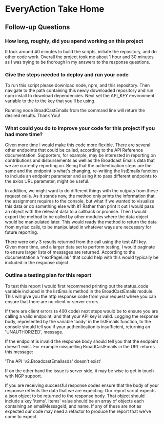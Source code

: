 # EveryAction Take Home

## Follow-up Questions

### How long, roughly, did you spend working on this project

It took around 40 minutes to build the scripts, initiate the repository, and do other code work. Overall the project took me about 1 hour and 30 minutes as I was trying to be thorough in my answers to the response questions.

### Give the steps needed to deploy and run your code

To run this script please download node, npm, and this repository. Then navigate to the path containing this newly downloaded repository and run npm install to download dependencies. Next set the API_KEY environment variable to the to the key that you'll be using.

Running node BroadCastEmails from the command line will return the desired results. Thank You!

### What could you do to improve your code for this project if you had more time?

Given more time I would make this code more flexible. There are several other endpoints that could be called, according to the API Reference documentation. Supporters, for example, may be interested in reporting on contributions and disbursements as well as the Broadcast Emails data that we are currently reporting on. Being that the authentication steps are the same and the endpoint is what's changing, re-writing the listEmails function to include an endpoint parameter and using it to pass different endpoints to the axios URL parameter, might be useful.

In addition, we might want to do different things with the outputs from these request calls. As it stands now, the method only prints the information  that the assignment requires to the console, but what if we wanted to visualize this data or do something else with it? Rather than print it out I would pass an object with the relevant data to a callback or promise. Then I would export the method to be called by other modules where the data object would be manipulated later. This would ready the method to return the data from myriad calls, to be manipulated in whatever ways are necessary for future reporting.

There were only 3 results returned from the call using the test API key. Given more time, and a larger data set to perform testing, I would paginate to ensure larger lists of messages are returned. According to the documentation a "nextPageLink" that could help with this would typically be included in the response object.  

### Outline a testing plan for this report

To test this report I would first recommend printing out the status_code variable included in the listEmails method in the BroadCastEmails module. This will give you the http response code from your request where you can ensure that there are no client or server errors.

If there are client errors (a 400 code) next steps would be to ensure you are calling a valid endpoint, and that your API key is valid. Logging the response body, represented by the variable 'body' in the listEmails function, to the console should tell you if your authentication is insufficient, returning an 'UNAUTHORIZED', message.

If the endpoint is invalid the response body should tell you that the endpoint doesn't exist. For example misspelling BroadCastEmails in the URL returns this message:

'The API 'v2.BroadcastEmailasds' doesn't exist'

If on the other hand the issue is server side, it may be wise to get in touch with NGP support.

If you are receiving successful response codes ensure that the body of your response reflects the data that we are expecting. Our report script expects a json object to be returned to the response body. That object should include a key 'items'. Items' value should be an array of objects each containing an emailMessageId, and name. If any of these are not as expected our code may need a refactor to produce the report that we've come to expect.

